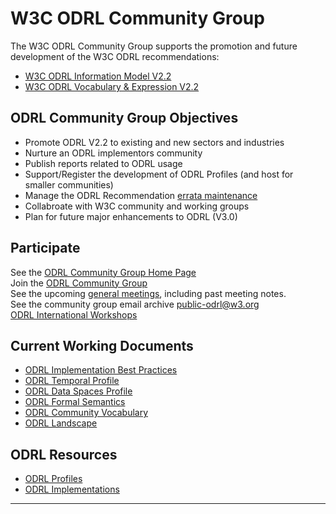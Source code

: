 # W3C ODRL Community Group

The W3C ODRL Community Group supports the promotion and future development of the W3C ODRL recommendations:

* [W3C ODRL Information Model V2.2](https://www.w3.org/TR/odrl-model/)
* [W3C ODRL Vocabulary & Expression V2.2](https://www.w3.org/TR/odrl-vocab/)

## ODRL Community Group Objectives

* Promote ODRL V2.2 to existing and new sectors and industries
* Nurture an ODRL implementors community
* Publish reports related to ODRL usage
* Support/Register the development of ODRL Profiles (and host for smaller communities)
* Manage the ODRL Recommendation [errata maintenance](https://github.com/w3c/poe/issues)
* Collabroate with W3C community and working groups
* Plan for future major enhancements to ODRL (V3.0)

## Participate
See the [ODRL Community Group Home Page](https://www.w3.org/community/odrl/)  
Join the [ODRL Community Group](https://www.w3.org/community/odrl/join)  
See the upcoming [general meetings](https://w3c.github.io/odrl/meetings/), including past meeting notes.  
See the community group email archive [public-odrl@w3.org](https://lists.w3.org/Archives/Public/public-odrl/)   
[ODRL International Workshops](https://w3c.github.io/odrl/international-workshops/)

## Current Working Documents
* [ODRL Implementation Best Practices](https://w3c.github.io/odrl/bp/)
* [ODRL Temporal Profile](https://w3c.github.io/odrl/profile-temporal/)
* [ODRL Data Spaces Profile](https://w3c.github.io/odrl/profile-dataspaces/)
* [ODRL Formal Semantics](https://w3c.github.io/odrl/formal-semantics/)
* [ODRL Community Vocabulary](https://w3c.github.io/odrl/community-vocab/)
* [ODRL Landscape](https://github.com/w3c/odrl/landscape/README.md)




## ODRL Resources

* [ODRL Profiles](https://www.w3.org/community/odrl/wiki/ODRL_Profiles)
* [ODRL Implementations](https://www.w3.org/community/odrl/implementations/)

---

